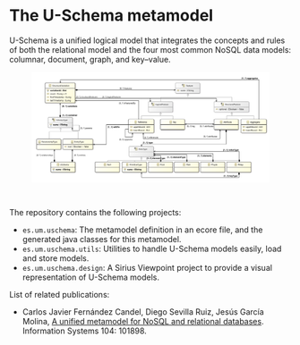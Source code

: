 # The U-Schema metamodel

U-Schema is a unified logical model that integrates the concepts and rules of both the relational model and the four most common NoSQL data models: columnar, document, graph, and key–value.

<figure>
    <img src="es.um.uschema/model/uschema.png" align="center"/>
</figure>
<br/>

The repository contains the following projects:

* `es.um.uschema`: The metamodel definition in an ecore file, and the generated java classes for this metamodel.
* `es.um.uschema.utils`: Utilities to handle U-Schema models easily, load and store models.
* `es.um.uschema.design`: A Sirius Viewpoint project to provide a visual representation of U-Schema models.

List of related publications:

* Carlos Javier Fernández Candel, Diego Sevilla Ruiz, Jesús García Molina, [A unified metamodel for NoSQL and relational databases](https://www.sciencedirect.com/science/article/pii/S0306437921001149). Information Systems 104: 101898.
